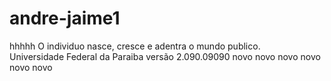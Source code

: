 # andre-jaime1 
hhhhh
O individuo nasce, cresce e adentra o mundo publico.  
Universidade Federal da Paraiba 
versão 2.090.09090
novo novo novo novo 
novo novo 
